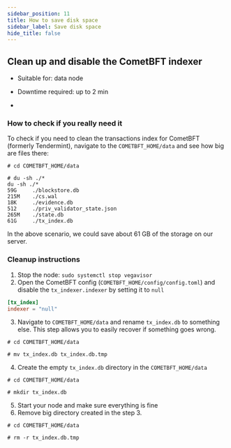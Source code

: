 ```yaml
---
sidebar_position: 11
title: How to save disk space
sidebar_label: Save disk space
hide_title: false
---
```


## Clean up and disable the CometBFT indexer


* Suitable for: data node

* Downtime required: up to 2 min
* 

### How to check if you really need it


To check if you need to clean the transactions index for CometBFT (formerly Tendermint), navigate to the `COMETBFT_HOME/data` and see how big are files there:


```shell
# cd COMETBFT_HOME/data

# du -sh ./*
du -sh ./*
59G     ./blockstore.db
215M    ./cs.wal
18K     ./evidence.db
512     ./priv_validator_state.json
265M    ./state.db
61G     ./tx_index.db
```

In the above scenario, we could save about 61 GB of the storage on our server.


### Cleanup instructions

1. Stop the node: `sudo systemctl stop vegavisor`
2. Open the CometBFT config (`COMETBFT_HOME/config/config.toml`) and disable the `tx_indexer.indexer` by setting it to `null`


```toml
[tx_index]
indexer = "null"
```

3. Navigate to `COMETBFT_HOME/data` and rename `tx_index.db` to something else. This step allows you to easily recover if something goes wrong.

```shell
# cd COMETBFT_HOME/data

# mv tx_index.db tx_index.db.tmp
```

4. Create the empty `tx_index.db` directory in the `COMETBFT_HOME/data`


```shell
# cd COMETBFT_HOME/data

# mkdir tx_index.db
```

5. Start your node and make sure everything is fine
6. Remove big directory created in the step 3.

```shell
# cd COMETBFT_HOME/data

# rm -r tx_index.db.tmp
```